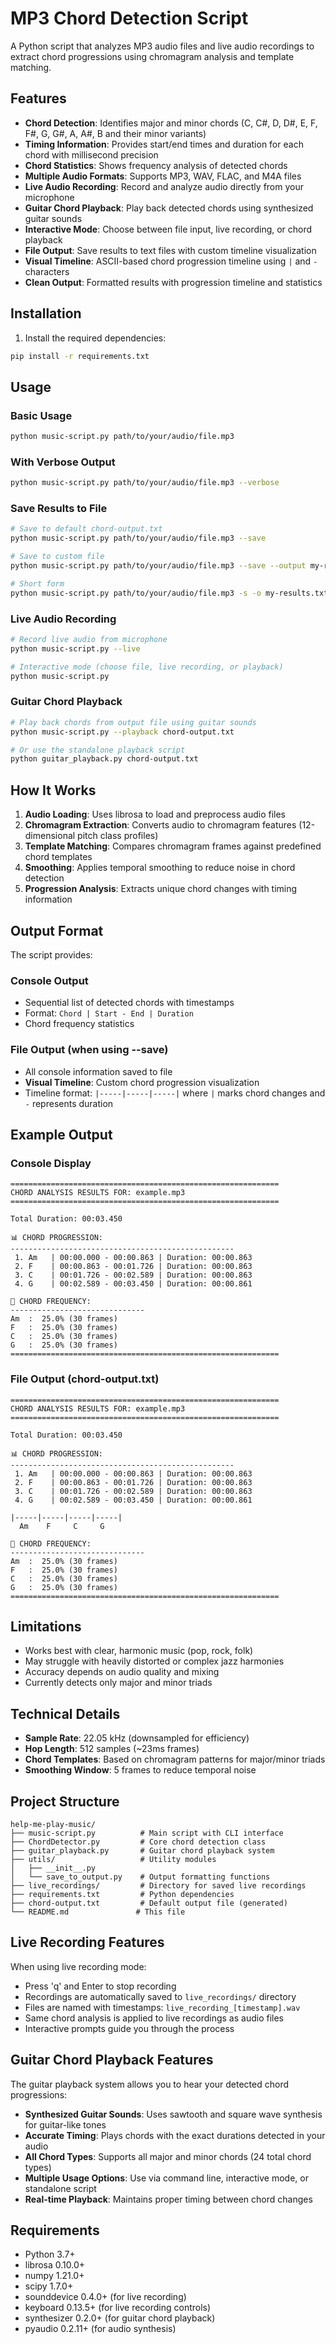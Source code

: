 # MP3 Chord Detection Script

A Python script that analyzes MP3 audio files and live audio recordings to extract chord progressions using chromagram analysis and template matching.

## Features

- **Chord Detection**: Identifies major and minor chords (C, C#, D, D#, E, F, F#, G, G#, A, A#, B and their minor variants)
- **Timing Information**: Provides start/end times and duration for each chord with millisecond precision
- **Chord Statistics**: Shows frequency analysis of detected chords
- **Multiple Audio Formats**: Supports MP3, WAV, FLAC, and M4A files
- **Live Audio Recording**: Record and analyze audio directly from your microphone
- **Guitar Chord Playback**: Play back detected chords using synthesized guitar sounds
- **Interactive Mode**: Choose between file input, live recording, or chord playback
- **File Output**: Save results to text files with custom timeline visualization
- **Visual Timeline**: ASCII-based chord progression timeline using `|` and `-` characters
- **Clean Output**: Formatted results with progression timeline and statistics

## Installation

1. Install the required dependencies:
```bash
pip install -r requirements.txt
```

## Usage

### Basic Usage
```bash
python music-script.py path/to/your/audio/file.mp3
```

### With Verbose Output
```bash
python music-script.py path/to/your/audio/file.mp3 --verbose
```

### Save Results to File
```bash
# Save to default chord-output.txt
python music-script.py path/to/your/audio/file.mp3 --save

# Save to custom file
python music-script.py path/to/your/audio/file.mp3 --save --output my-results.txt

# Short form
python music-script.py path/to/your/audio/file.mp3 -s -o my-results.txt
```

### Live Audio Recording
```bash
# Record live audio from microphone
python music-script.py --live

# Interactive mode (choose file, live recording, or playback)
python music-script.py
```

### Guitar Chord Playback
```bash
# Play back chords from output file using guitar sounds
python music-script.py --playback chord-output.txt

# Or use the standalone playback script
python guitar_playback.py chord-output.txt
```

## How It Works

1. **Audio Loading**: Uses librosa to load and preprocess audio files
2. **Chromagram Extraction**: Converts audio to chromagram features (12-dimensional pitch class profiles)
3. **Template Matching**: Compares chromagram frames against predefined chord templates
4. **Smoothing**: Applies temporal smoothing to reduce noise in chord detection
5. **Progression Analysis**: Extracts unique chord changes with timing information

## Output Format

The script provides:

### Console Output
- Sequential list of detected chords with timestamps
- Format: `Chord | Start - End | Duration`
- Chord frequency statistics

### File Output (when using --save)
- All console information saved to file
- **Visual Timeline**: Custom chord progression visualization
- Timeline format: `|-----|-----|-----|` where `|` marks chord changes and `-` represents duration

## Example Output

### Console Display
```
============================================================
CHORD ANALYSIS RESULTS FOR: example.mp3
============================================================

Total Duration: 00:03.450

📊 CHORD PROGRESSION:
--------------------------------------------------
 1. Am   | 00:00.000 - 00:00.863 | Duration: 00:00.863
 2. F    | 00:00.863 - 00:01.726 | Duration: 00:00.863
 3. C    | 00:01.726 - 00:02.589 | Duration: 00:00.863
 4. G    | 00:02.589 - 00:03.450 | Duration: 00:00.861

🎵 CHORD FREQUENCY:
------------------------------
Am  :  25.0% (30 frames)
F   :  25.0% (30 frames)
C   :  25.0% (30 frames)
G   :  25.0% (30 frames)
============================================================
```

### File Output (chord-output.txt)
```
============================================================
CHORD ANALYSIS RESULTS FOR: example.mp3
============================================================

Total Duration: 00:03.450

📊 CHORD PROGRESSION:
--------------------------------------------------
 1. Am   | 00:00.000 - 00:00.863 | Duration: 00:00.863
 2. F    | 00:00.863 - 00:01.726 | Duration: 00:00.863
 3. C    | 00:01.726 - 00:02.589 | Duration: 00:00.863
 4. G    | 00:02.589 - 00:03.450 | Duration: 00:00.861

|-----|-----|-----|-----|
  Am    F     C     G   

🎵 CHORD FREQUENCY:
------------------------------
Am  :  25.0% (30 frames)
F   :  25.0% (30 frames)
C   :  25.0% (30 frames)
G   :  25.0% (30 frames)
============================================================
```

## Limitations

- Works best with clear, harmonic music (pop, rock, folk)
- May struggle with heavily distorted or complex jazz harmonies
- Accuracy depends on audio quality and mixing
- Currently detects only major and minor triads

## Technical Details

- **Sample Rate**: 22.05 kHz (downsampled for efficiency)
- **Hop Length**: 512 samples (~23ms frames)
- **Chord Templates**: Based on chromagram patterns for major/minor triads
- **Smoothing Window**: 5 frames to reduce temporal noise

## Project Structure

```
help-me-play-music/
├── music-script.py          # Main script with CLI interface
├── ChordDetector.py         # Core chord detection class
├── guitar_playback.py       # Guitar chord playback system
├── utils/                   # Utility modules
│   ├── __init__.py
│   └── save_to_output.py    # Output formatting functions
├── live_recordings/         # Directory for saved live recordings
├── requirements.txt         # Python dependencies
├── chord-output.txt         # Default output file (generated)
└── README.md               # This file
```

## Live Recording Features

When using live recording mode:
- Press 'q' and Enter to stop recording
- Recordings are automatically saved to `live_recordings/` directory
- Files are named with timestamps: `live_recording_[timestamp].wav`
- Same chord analysis is applied to live recordings as audio files
- Interactive prompts guide you through the process

## Guitar Chord Playback Features

The guitar playback system allows you to hear your detected chord progressions:
- **Synthesized Guitar Sounds**: Uses sawtooth and square wave synthesis for guitar-like tones
- **Accurate Timing**: Plays chords with the exact durations detected in your audio
- **All Chord Types**: Supports all major and minor chords (24 total chord types)
- **Multiple Usage Options**: Use via command line, interactive mode, or standalone script
- **Real-time Playback**: Maintains proper timing between chord changes

## Requirements

- Python 3.7+
- librosa 0.10.0+
- numpy 1.21.0+
- scipy 1.7.0+
- sounddevice 0.4.0+ (for live recording)
- keyboard 0.13.5+ (for live recording controls)
- synthesizer 0.2.0+ (for guitar chord playback)
- pyaudio 0.2.11+ (for audio synthesis)
